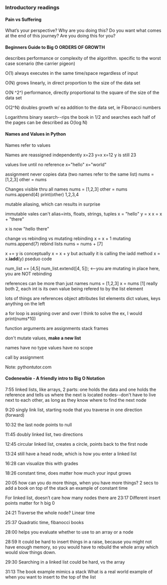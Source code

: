 ### Introductory readings

#### Pain vs Suffering
What’s your perspective?
Why are you doing this?
Do you want what comes at the end of this journey?
Are you doing this for you?

#### Beginners Guide to Big O ORDERS OF GROWTH

describes performance or complexity of the algorithm.
specific to the worst case scenario (the carrier pigeon)

O(1) always executes in the same time/space regardless of input

O(N) grows linearly, in direct proportion to the size of the data set

O(N ^2^) performance, directly proportional to the square of the size of the data set

O(2^N) doubles growth w/ ea addition to the data set, ie Fibonacci numbers

Logarithms 
binary search--rips the book in 1/2 and searches each half of the pages
can be described as O(log N)


#### Names and Values in Python

Names refer to values

Names are reassigned independently 
x=23
y=x
x=12 
y is still 23

values live until no reference
x="hello"
x="world"

assignment never copies data (two names refer to the same list)
nums = [1,2,3]
other = nums

Changes visible thru all names
nums = [1,2,3]
other = nums
nums.append(4)
print(other)
1,2,3,4 

mutable aliasing, which can results in surprise

immutable vales can't alias=ints, floats, strings, tuples
x = "hello"
y = x
x = x + "there"

x is now "hello there"

change vs rebinding vs mutating
rebinding x = x + 1
mutating nums.append(7)
rebind lists nums = nums + [7]

x += y is conceptually x = x + y
but actually it is calling the iadd method x = x.__iadd__(y) pseduo code

num_list += [4,5]
num_list.extend([4, 5]); <--you are mutating in place here, you are NOT rebinding

references can be more than just names
nums = [1,2,3]
x = nums [1] really both 2, each int is its own value being refered to by the list element

lots of things are references
object attributes
list elements
dict values, keys
anything on the left

a for loop is assigning over and over
I think to solve the ex, I would print(nums*10)

function arguments are assignments
stack frames

don't mutate values, <b>make a new list</b>

names have no type
values have no scope

call by assignment

Note: pythontutor.com

#### Codenewbie - A friendly intro to Big O Notation
7:55 linked lists, like arrays, 2 parts: one holds the data and one holds the reference and tells us where the next is located
nodes--don't have to live next to each other, as long as they know where to find the next node

9:20 singly link list, starting node that you traverse in one direction (forward)

10:32 the last node points to null

11:45 doubly linked list, two directions

12:45 circular linked list, creates a circle, points back to the first node

13:24 still have a head node, which is how you enter a linked list

16:28 can visualize this with grades

18:26 constant time, does matter how much your input grows

20:05 how can you do more things, when you have more things? 2 secs to add a book on top of the stack an example of constant time

For linked list, doesn’t care how many nodes there are
23:17
Different insert points matter for h big 0

24:21 Traverse the whole node? Linear time

25:37 Quadratic time, fibanocci books

28:00 helps you evaluate whether to use to an array or a node

28:59 It could be hard to insert things in a raise, because you might not have enough memory, so you would have to rebuild the whole array which would slow things down.

29:30 Searching in a linked list could be hard, vs the array

31:13 The book example mimics a stack
What is a real world example of when you want to insert to the top of the list









